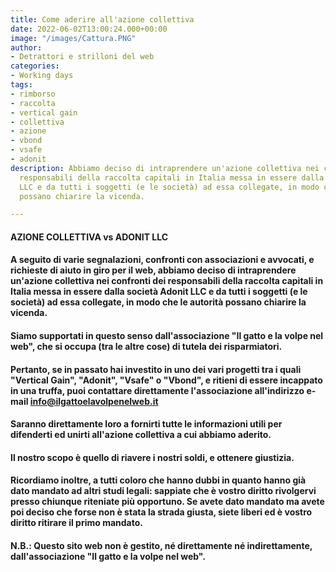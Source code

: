 ```yaml
---
title: Come aderire all'azione collettiva
date: 2022-06-02T13:00:24.000+00:00
image: "/images/Cattura.PNG"
author:
- Detrattori e strilloni del web
categories:
- Working days
tags:
- rimborso
- raccolta
- vertical gain
- collettiva
- azione
- vbond
- vsafe
- adonit
description: Abbiamo deciso di intraprendere un'azione collettiva nei confronti dei
  responsabili della raccolta capitali in Italia messa in essere dalla società Adonit
  LLC e da tutti i soggetti (e le società) ad essa collegate, in modo che le autorità
  possano chiarire la vicenda.

---
```

#### **AZIONE COLLETTIVA vs ADONIT LLC**

#### A seguito di varie segnalazioni, confronti con associazioni e avvocati, e richieste di aiuto in giro per il web, abbiamo deciso di intraprendere un'azione collettiva nei confronti dei responsabili della raccolta capitali in Italia messa in essere dalla società Adonit LLC e da tutti i soggetti (e le società) ad essa collegate, in modo che le autorità possano chiarire la vicenda.

#### Siamo supportati in questo senso dall'associazione "Il gatto e la volpe nel web", che si occupa (tra le altre cose) di tutela dei risparmiatori.

#### Pertanto, se in passato hai investito in uno dei vari progetti tra i quali "Vertical Gain", "Adonit", "Vsafe" o "Vbond", e ritieni di essere incappato in una truffa, puoi contattare direttamente l'associazione all'indirizzo e-mail info@ilgattoelavolpenelweb.it

#### Saranno direttamente loro a fornirti tutte le informazioni utili per difenderti ed unirti all'azione collettiva a cui abbiamo aderito.

#### Il nostro scopo è quello di riavere i nostri soldi, e ottenere giustizia.

#### Ricordiamo inoltre, a tutti coloro che hanno dubbi in quanto hanno già dato mandato ad altri studi legali: sappiate che è vostro diritto rivolgervi presso chiunque riteniate più opportuno. Se avete dato mandato ma avete poi deciso che forse non è stata la strada giusta, siete liberi ed è vostro diritto ritirare il primo mandato.

#### N.B.: Questo sito web non è gestito, né direttamente né indirettamente, dall'associazione "Il gatto e la volpe nel web".